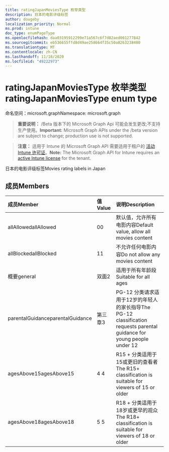 ```yaml
---
title: ratingJapanMoviesType 枚举类型
description: 日本的电影评级标签
author: dougeby
localization_priority: Normal
ms.prod: intune
doc_type: enumPageType
ms.openlocfilehash: daa03195912299e71a567c6f7d82aed001277842
ms.sourcegitcommit: eb536655ffd8d49ae258664f35c50a8263238400
ms.translationtype: MT
ms.contentlocale: zh-CN
ms.lasthandoff: 11/18/2020
ms.locfileid: "49222973"
---
```

# <a name="ratingjapanmoviestype-enum-type"></a><span data-ttu-id="1d7f5-103">ratingJapanMoviesType 枚举类型</span><span class="sxs-lookup"><span data-stu-id="1d7f5-103">ratingJapanMoviesType enum type</span></span>

<span data-ttu-id="1d7f5-104">命名空间：microsoft.graph</span><span class="sxs-lookup"><span data-stu-id="1d7f5-104">Namespace: microsoft.graph</span></span>

> <span data-ttu-id="1d7f5-105">**重要说明：** /Beta 版本下的 Microsoft Graph Api 可能会发生更改;不支持生产使用。</span><span class="sxs-lookup"><span data-stu-id="1d7f5-105">**Important:** Microsoft Graph APIs under the /beta version are subject to change; production use is not supported.</span></span>

> <span data-ttu-id="1d7f5-106">**注意：** 适用于 Intune 的 Microsoft Graph API 需要适用于租户的 [活动 Intune 许可证](https://go.microsoft.com/fwlink/?linkid=839381)。</span><span class="sxs-lookup"><span data-stu-id="1d7f5-106">**Note:** The Microsoft Graph API for Intune requires an [active Intune license](https://go.microsoft.com/fwlink/?linkid=839381) for the tenant.</span></span>

<span data-ttu-id="1d7f5-107">日本的电影评级标签</span><span class="sxs-lookup"><span data-stu-id="1d7f5-107">Movies rating labels in Japan</span></span>

## <a name="members"></a><span data-ttu-id="1d7f5-108">成员</span><span class="sxs-lookup"><span data-stu-id="1d7f5-108">Members</span></span>
|<span data-ttu-id="1d7f5-109">成员</span><span class="sxs-lookup"><span data-stu-id="1d7f5-109">Member</span></span>|<span data-ttu-id="1d7f5-110">值</span><span class="sxs-lookup"><span data-stu-id="1d7f5-110">Value</span></span>|<span data-ttu-id="1d7f5-111">说明</span><span class="sxs-lookup"><span data-stu-id="1d7f5-111">Description</span></span>|
|:---|:---|:---|
|<span data-ttu-id="1d7f5-112">allAllowed</span><span class="sxs-lookup"><span data-stu-id="1d7f5-112">allAllowed</span></span>|<span data-ttu-id="1d7f5-113">0</span><span class="sxs-lookup"><span data-stu-id="1d7f5-113">0</span></span>|<span data-ttu-id="1d7f5-114">默认值，允许所有电影内容</span><span class="sxs-lookup"><span data-stu-id="1d7f5-114">Default value, allow all movies content</span></span>|
|<span data-ttu-id="1d7f5-115">allBlocked</span><span class="sxs-lookup"><span data-stu-id="1d7f5-115">allBlocked</span></span>|<span data-ttu-id="1d7f5-116">1</span><span class="sxs-lookup"><span data-stu-id="1d7f5-116">1</span></span>|<span data-ttu-id="1d7f5-117">不允许任何电影内容</span><span class="sxs-lookup"><span data-stu-id="1d7f5-117">Do not allow any movies content</span></span>|
|<span data-ttu-id="1d7f5-118">概要</span><span class="sxs-lookup"><span data-stu-id="1d7f5-118">general</span></span>|<span data-ttu-id="1d7f5-119">双面</span><span class="sxs-lookup"><span data-stu-id="1d7f5-119">2</span></span>|<span data-ttu-id="1d7f5-120">适用于所有年龄段</span><span class="sxs-lookup"><span data-stu-id="1d7f5-120">Suitable for all ages</span></span>|
|<span data-ttu-id="1d7f5-121">parentalGuidance</span><span class="sxs-lookup"><span data-stu-id="1d7f5-121">parentalGuidance</span></span>|<span data-ttu-id="1d7f5-122">第三章</span><span class="sxs-lookup"><span data-stu-id="1d7f5-122">3</span></span>|<span data-ttu-id="1d7f5-123">PG-12 分类请求适用于12岁的年轻人的家长指导</span><span class="sxs-lookup"><span data-stu-id="1d7f5-123">The PG-12 classification requests parental guidance for young people under 12</span></span>|
|<span data-ttu-id="1d7f5-124">agesAbove15</span><span class="sxs-lookup"><span data-stu-id="1d7f5-124">agesAbove15</span></span>|<span data-ttu-id="1d7f5-125">4 </span><span class="sxs-lookup"><span data-stu-id="1d7f5-125">4</span></span>|<span data-ttu-id="1d7f5-126">R15 + 分类适用于15或更旧的查看者</span><span class="sxs-lookup"><span data-stu-id="1d7f5-126">The R15+ classification is suitable for viewers of 15 or older</span></span>|
|<span data-ttu-id="1d7f5-127">agesAbove18</span><span class="sxs-lookup"><span data-stu-id="1d7f5-127">agesAbove18</span></span>|<span data-ttu-id="1d7f5-128">5 </span><span class="sxs-lookup"><span data-stu-id="1d7f5-128">5</span></span>|<span data-ttu-id="1d7f5-129">R18 + 分类适用于18岁或更早的观众</span><span class="sxs-lookup"><span data-stu-id="1d7f5-129">The R18+ classification is suitable for viewers of 18 or older</span></span>|




